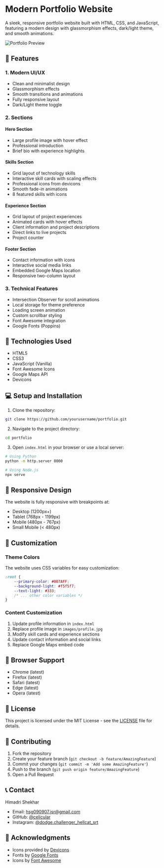 # Modern Portfolio Website

A sleek, responsive portfolio website built with HTML, CSS, and JavaScript, featuring a modern design with glassmorphism effects, dark/light theme, and smooth animations.

![Portfolio Preview](images/preview.png)

## 🌟 Features

### 1. Modern UI/UX
- Clean and minimalist design
- Glassmorphism effects
- Smooth transitions and animations
- Fully responsive layout
- Dark/Light theme toggle

### 2. Sections

#### Hero Section
- Large profile image with hover effect
- Professional introduction
- Brief bio with experience highlights

#### Skills Section
- Grid layout of technology skills
- Interactive skill cards with scaling effects
- Professional icons from devicons
- Smooth fade-in animations
- 8 featured skills with icons

#### Experience Section
- Grid layout of project experiences
- Animated cards with hover effects
- Client information and project descriptions
- Direct links to live projects
- Project counter

#### Footer Section
- Contact information with icons
- Interactive social media links
- Embedded Google Maps location
- Responsive two-column layout

### 3. Technical Features
- Intersection Observer for scroll animations
- Local storage for theme preference
- Loading screen animation
- Custom scrollbar styling
- Font Awesome integration
- Google Fonts (Poppins)

## 🚀 Technologies Used

- HTML5
- CSS3
- JavaScript (Vanilla)
- Font Awesome Icons
- Google Maps API
- Devicons

## 💻 Setup and Installation

1. Clone the repository:
```bash
git clone https://github.com/yourusername/portfolio.git
```

2. Navigate to the project directory:
```bash
cd portfolio
```

3. Open `index.html` in your browser or use a local server:
```bash
# Using Python
python -m http.server 8000

# Using Node.js
npx serve
```

## 📱 Responsive Design

The website is fully responsive with breakpoints at:
- Desktop (1200px+)
- Tablet (768px - 1199px)
- Mobile (480px - 767px)
- Small Mobile (< 480px)

## 🎨 Customization

### Theme Colors
The website uses CSS variables for easy customization:
```css
:root {
    --primary-color: #007AFF;
    --background-light: #f5f5f7;
    --text-light: #333;
    /* ... other color variables */
}
```

### Content Customization
1. Update profile information in `index.html`
2. Replace profile image in `images/profile.jpg`
3. Modify skill cards and experience sections
4. Update contact information and social links
5. Replace Google Maps embed code

## 🔧 Browser Support

- Chrome (latest)
- Firefox (latest)
- Safari (latest)
- Edge (latest)
- Opera (latest)

## 📝 License

This project is licensed under the MIT License - see the [LICENSE](LICENSE) file for details.

## 🤝 Contributing

1. Fork the repository
2. Create your feature branch (`git checkout -b feature/AmazingFeature`)
3. Commit your changes (`git commit -m 'Add some AmazingFeature'`)
4. Push to the branch (`git push origin feature/AmazingFeature`)
5. Open a Pull Request

## 📞 Contact

Himadri Shekhar
- Email: hsg090907.jsr@gmail.com
- GitHub: [@celicular](https://github.com/celicular)
- Instagram: [@dodge.challenger_hellcat_srt](https://www.instagram.com/dodge.challenger_hellcat_srt/)

## 🙏 Acknowledgments

- Icons provided by [Devicons](https://devicon.dev/)
- Fonts by [Google Fonts](https://fonts.google.com/)
- Icons by [Font Awesome](https://fontawesome.com/) 